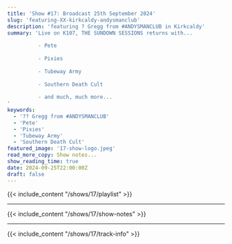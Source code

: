 ```yaml
---
title: 'Show #17: Broadcast 25th September 2024'
slug: 'featuring-XX-kirkcaldy-andysmanclub'
description: 'featuring ? Gregg from #ANDYSMANCLUB in Kirkcaldy'
summary: 'Live on K107, THE SUNDOWN SESSIONS returns with...
 
          - Pete
                    
          - Pixies
          
          - Tubeway Army
          
          - Southern Death Cult
          
          - and much, much more...
'
keywords:
  - '?? Gregg from #ANDYSMANCLUB'
  - 'Pete'
  - 'Pixies'
  - 'Tubeway Army'
  - 'Southern Death Cult'
featured_image: '17-show-logo.jpeg'
read_more_copy: Show notes...
show_reading_time: true
date: 2024-09-25T22:00:00Z
draft: false
---
```


{{< include_content "/shows/17/playlist" >}}

---

{{< include_content "/shows/17/show-notes" >}}

---

{{< include_content "/shows/17/track-info" >}}
